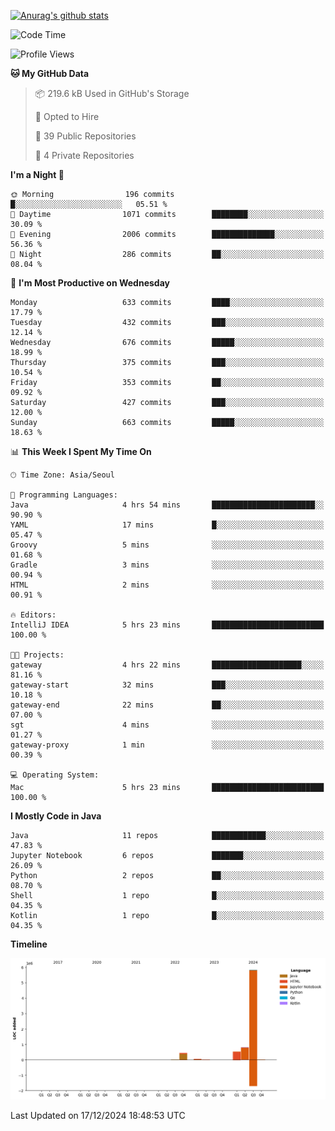 [![Anurag's github stats](https://github-readme-stats.vercel.app/api?username=hajubal)](https://github.com/anuraghazra/github-readme-stats)

<!--START_SECTION:waka-->
![Code Time](http://img.shields.io/badge/Code%20Time-164%20hrs%2025%20mins-blue)

![Profile Views](http://img.shields.io/badge/Profile%20Views-0-blue)

**🐱 My GitHub Data** 

> 📦 219.6 kB Used in GitHub's Storage 
 > 
> 💼 Opted to Hire
 > 
> 📜 39 Public Repositories 
 > 
> 🔑 4 Private Repositories 
 > 
**I'm a Night 🦉** 

```text
🌞 Morning                196 commits         █░░░░░░░░░░░░░░░░░░░░░░░░   05.51 % 
🌆 Daytime                1071 commits        ████████░░░░░░░░░░░░░░░░░   30.09 % 
🌃 Evening                2006 commits        ██████████████░░░░░░░░░░░   56.36 % 
🌙 Night                  286 commits         ██░░░░░░░░░░░░░░░░░░░░░░░   08.04 % 
```
📅 **I'm Most Productive on Wednesday** 

```text
Monday                   633 commits         ████░░░░░░░░░░░░░░░░░░░░░   17.79 % 
Tuesday                  432 commits         ███░░░░░░░░░░░░░░░░░░░░░░   12.14 % 
Wednesday                676 commits         █████░░░░░░░░░░░░░░░░░░░░   18.99 % 
Thursday                 375 commits         ███░░░░░░░░░░░░░░░░░░░░░░   10.54 % 
Friday                   353 commits         ██░░░░░░░░░░░░░░░░░░░░░░░   09.92 % 
Saturday                 427 commits         ███░░░░░░░░░░░░░░░░░░░░░░   12.00 % 
Sunday                   663 commits         █████░░░░░░░░░░░░░░░░░░░░   18.63 % 
```


📊 **This Week I Spent My Time On** 

```text
🕑︎ Time Zone: Asia/Seoul

💬 Programming Languages: 
Java                     4 hrs 54 mins       ███████████████████████░░   90.90 % 
YAML                     17 mins             █░░░░░░░░░░░░░░░░░░░░░░░░   05.47 % 
Groovy                   5 mins              ░░░░░░░░░░░░░░░░░░░░░░░░░   01.68 % 
Gradle                   3 mins              ░░░░░░░░░░░░░░░░░░░░░░░░░   00.94 % 
HTML                     2 mins              ░░░░░░░░░░░░░░░░░░░░░░░░░   00.91 % 

🔥 Editors: 
IntelliJ IDEA            5 hrs 23 mins       █████████████████████████   100.00 % 

🐱‍💻 Projects: 
gateway                  4 hrs 22 mins       ████████████████████░░░░░   81.16 % 
gateway-start            32 mins             ███░░░░░░░░░░░░░░░░░░░░░░   10.18 % 
gateway-end              22 mins             ██░░░░░░░░░░░░░░░░░░░░░░░   07.00 % 
sgt                      4 mins              ░░░░░░░░░░░░░░░░░░░░░░░░░   01.27 % 
gateway-proxy            1 min               ░░░░░░░░░░░░░░░░░░░░░░░░░   00.39 % 

💻 Operating System: 
Mac                      5 hrs 23 mins       █████████████████████████   100.00 % 
```

**I Mostly Code in Java** 

```text
Java                     11 repos            ████████████░░░░░░░░░░░░░   47.83 % 
Jupyter Notebook         6 repos             ███████░░░░░░░░░░░░░░░░░░   26.09 % 
Python                   2 repos             ██░░░░░░░░░░░░░░░░░░░░░░░   08.70 % 
Shell                    1 repo              █░░░░░░░░░░░░░░░░░░░░░░░░   04.35 % 
Kotlin                   1 repo              █░░░░░░░░░░░░░░░░░░░░░░░░   04.35 % 
```



**Timeline**

![Lines of Code chart](https://raw.githubusercontent.com/hajubal/hajubal/main/assets/bar_graph.png)


 Last Updated on 17/12/2024 18:48:53 UTC
<!--END_SECTION:waka-->